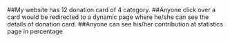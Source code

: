 ##My website has 12 donation card of 4 category.
##Anyone click over a card would be redirected to a dynamic page where he/she can see the details of donation card.
##Anyone can see his/her contribution at statistics page in percentage
